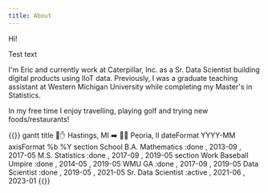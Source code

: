 ```yaml
---
title: About
---
```


Hi! 

Test text

I'm Eric and currently work at Caterpillar, Inc. as a Sr. Data Scientist building digital 
products using IIoT data. Previously, I was a graduate teaching assistant at 
Western Michigan University while completing my Master's in Statistics. 

In my free time I enjoy travelling, playing golf and trying new foods/restaurants!

{{<mermaid>}}
gantt
    title :round_pushpin::hand: Hastings, MI :arrow_right: :round_pushpin::house_with_garden: Peoria, Il
    dateFormat  YYYY-MM
    axisFormat  %b %Y
    section School
    B.A. Mathematics    :done , 2013-09 , 2017-05
    M.S. Statistics     :done , 2017-09 , 2019-05
    section Work
    Baseball Umpire     :done , 2014-05 , 2019-05
    WMU GA              :done , 2017-09 , 2019-05
    Data Scientist      :done , 2019-05 , 2021-05
    Sr. Data Scientist  :active , 2021-06 , 2023-01
{{</mermaid>}}
